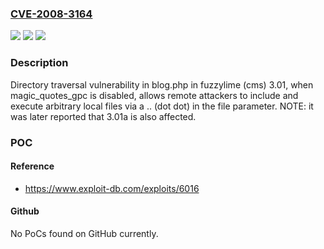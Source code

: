### [CVE-2008-3164](https://cve.mitre.org/cgi-bin/cvename.cgi?name=CVE-2008-3164)
![](https://img.shields.io/static/v1?label=Product&message=n%2Fa&color=blue)
![](https://img.shields.io/static/v1?label=Version&message=n%2Fa&color=blue)
![](https://img.shields.io/static/v1?label=Vulnerability&message=n%2Fa&color=brighgreen)

### Description

Directory traversal vulnerability in blog.php in fuzzylime (cms) 3.01, when magic_quotes_gpc is disabled, allows remote attackers to include and execute arbitrary local files via a .. (dot dot) in the file parameter.  NOTE: it was later reported that 3.01a is also affected.

### POC

#### Reference
- https://www.exploit-db.com/exploits/6016

#### Github
No PoCs found on GitHub currently.

